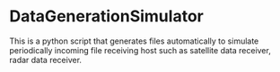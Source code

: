 # DataGenerationSimulator
This is a python script that generates files automatically to simulate periodically incoming file receiving host such as satellite data receiver, radar data receiver. 
